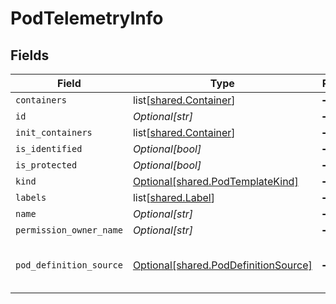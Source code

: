 # PodTelemetryInfo


## Fields

| Field                                                                                  | Type                                                                                   | Required                                                                               | Description                                                                            |
| -------------------------------------------------------------------------------------- | -------------------------------------------------------------------------------------- | -------------------------------------------------------------------------------------- | -------------------------------------------------------------------------------------- |
| `containers`                                                                           | list[[shared.Container](undefined/models/shared/container.md)]                         | :heavy_minus_sign:                                                                     | N/A                                                                                    |
| `id`                                                                                   | *Optional[str]*                                                                        | :heavy_minus_sign:                                                                     | N/A                                                                                    |
| `init_containers`                                                                      | list[[shared.Container](undefined/models/shared/container.md)]                         | :heavy_minus_sign:                                                                     | N/A                                                                                    |
| `is_identified`                                                                        | *Optional[bool]*                                                                       | :heavy_minus_sign:                                                                     | N/A                                                                                    |
| `is_protected`                                                                         | *Optional[bool]*                                                                       | :heavy_minus_sign:                                                                     | N/A                                                                                    |
| `kind`                                                                                 | [Optional[shared.PodTemplateKind]](undefined/models/shared/podtemplatekind.md)         | :heavy_minus_sign:                                                                     | N/A                                                                                    |
| `labels`                                                                               | list[[shared.Label](undefined/models/shared/label.md)]                                 | :heavy_minus_sign:                                                                     | N/A                                                                                    |
| `name`                                                                                 | *Optional[str]*                                                                        | :heavy_minus_sign:                                                                     | N/A                                                                                    |
| `permission_owner_name`                                                                | *Optional[str]*                                                                        | :heavy_minus_sign:                                                                     | N/A                                                                                    |
| `pod_definition_source`                                                                | [Optional[shared.PodDefinitionSource]](undefined/models/shared/poddefinitionsource.md) | :heavy_minus_sign:                                                                     | The source type of the pod definition                                                  |